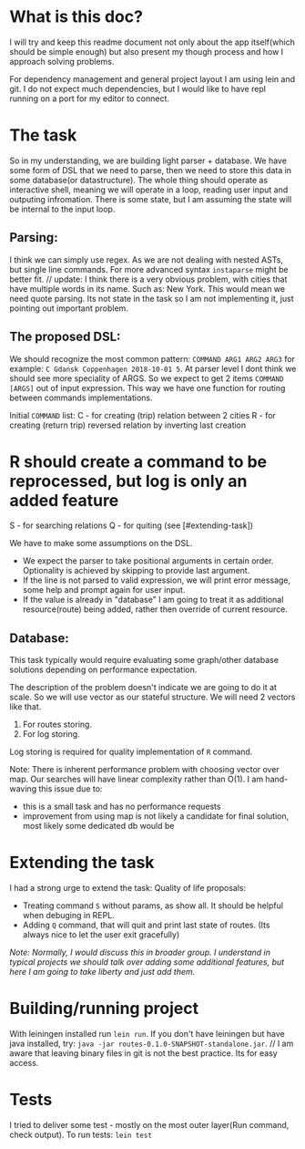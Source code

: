 # What is this doc?

I will try and keep this readme document not only about the app itself(which should be simple enough) but also present my though process and how I approach solving problems.

For dependency management and general project layout I am using lein and git. I do not expect much dependencies, but I would like to have repl running on a port for my editor to connect.

# The task
So in my understanding, we are building light parser + database.
We have some form of DSL that we need to parse, then we need to store this data in some database(or datastructure). The whole thing should operate as interactive shell, meaning we will operate in a loop, reading user input and outputing infromation. There is some state, but I am assuming the state will be internal to the input loop. 

## Parsing:
I think we can simply use regex.
As we are not dealing with nested ASTs, but single line commands. For more advanced syntax `instaparse` might be better fit.
// update: I think there is a very obvious problem, with cities that have multiple words in its name. Such as: New York. This would mean we need quote parsing. Its not state in the task so I am not implementing it, just pointing out important problem.

## The proposed DSL:

We should recognize the most common pattern:
`COMMAND ARG1 ARG2 ARG3`
for example: `C Gdansk Coppenhagen 2018-10-01 5`.
At parser level I dont think we should see more speciality of ARGS.
So we expect to get 2 items `COMMAND` `[ARGS]` out of input expression. This way we have one function for routing between commands implementations.

Initial `COMMAND` list:
C - for creating (trip) relation between 2 cities
R - for creating (return trip) reversed relation by inverting last creation
# R should create a command to be reprocessed, but log is only an added feature
S - for searching relations
Q - for quiting (see [#extending-task])

We have to make some assumptions on the DSL.
* We expect the parser to take positional arguments in certain order. Optionality is achieved by skipping to provide last argument.
* If the line is not parsed to valid expression, we will print error message, some help and prompt again for user input.
* If the value is already in "database" I am going to treat it as additional resource(route) being added, rather then override of current resource.

## Database:
This task typically would require evaluating some graph/other database solutions depending on performance expectation.

The description of the problem doesn't indicate we are going to do it at scale. So we will use vector as our stateful structure.
We will need 2 vectors like that.
1. For routes storing.
2. For log storing.

Log storing is required for quality implementation of `R` command.

Note: There is inherent performance problem with choosing vector over map. Our searches will have linear complexity rather than O(1). I am hand-waving this issue due to:
* this is a small task and has no performance requests
* improvement from using map is not likely a candidate for final solution, most likely some dedicated db would be


# Extending the task
I had a strong urge to extend the task:
Quality of life proposals: 
* Treating command `S` without params, as show all. It should be helpful when debuging in REPL.
* Adding `Q` command, that will quit and print last state of routes. (Its always nice to let the user exit gracefully)

_Note: Normally, I would discuss this in broader group. I understand in typical projects we should talk over adding some additional features, but here I am going to take liberty and just add them._

# Building/running project
With leiningen installed run `lein run`.
If you don't have leiningen but have java installed, try: `java -jar routes-0.1.0-SNAPSHOT-standalone.jar`. 
// I am aware that leaving binary files in git is not the best practice. Its for easy access.

# Tests 
I tried to deliver some test - mostly on the most outer layer(Run command, check output).
To run tests: `lein test`

